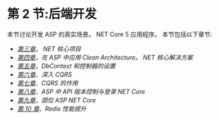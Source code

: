 # 第 2 节:后端开发

本节讨论开发 ASP 的真实场景。 NET Core 5 应用程序。 本节包括以下章节:

*   [*第三章*](03.html#_idTextAnchor044)， *NET 核心项目*
*   [*第四章*](04.html#_idTextAnchor058)，*在 ASP 中应用 Clean Architecture。 NET 核心解决方案*
*   [*第五章*](05.html#_idTextAnchor079)，*DbContext 和控制器的设置*
*   [*第六章*](06.html#_idTextAnchor092)、*深入 CQRS*
*   [*第七章*](07.html#_idTextAnchor110)、*CQRS 的作用*
*   [*第八章*](08.html#_idTextAnchor121)、*ASP 中 API 版本控制与登录 NET Core*
*   [*第九章*](09.html#_idTextAnchor136)，*固位 ASP NET Core*
*   [*第 10 章*](10.html#_idTextAnchor169)、*Redis 性能提升*